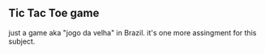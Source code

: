## Tic Tac Toe game

just a game aka "jogo da velha" in Brazil. it's one more assingment for this subject.


